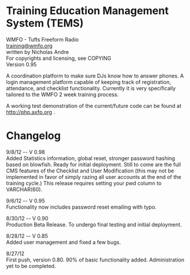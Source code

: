 Training Education Management System (TEMS)
===========================================

WMFO - Tufts Freeform Radio  
training@wmfo.org  
written by Nicholas Andre  
For copyrights and licensing, see COPYING  
Version 0.95  

A coordination platform to make sure DJs know how to answer phones. A login management platform capable of keeping track of registration, attendance, and checklist functionality. Currently it is very specifically tailored to the WMFO 2 week training process.

A working test demonstration of the current/future code can be found at http://php.axfp.org .

Changelog
=========

9/8/12 -- V 0.98  
Added Statistics information, global reset, stronger password hashing based on blowfish. Ready for initial deployment. Still to come are the full CMS features of the Checklist and User Modification (this may not be implemented in favor of simply razing all user accounts at the end of the training cycle.) This release requires setting your pwd column to VARCHAR(60).  

9/6/12 -- V 0.95  
Functionality now includes password reset emailing with typo. 

8/30/12 -- V 0.90  
Production Beta Release. To undergo final testing and initial deployment.  

8/28/12 -- V 0.85  
Added user management and fixed a few bugs.

8/27/12  
First push, version 0.80. 90% of basic functionality added. Administration yet to be completed.
